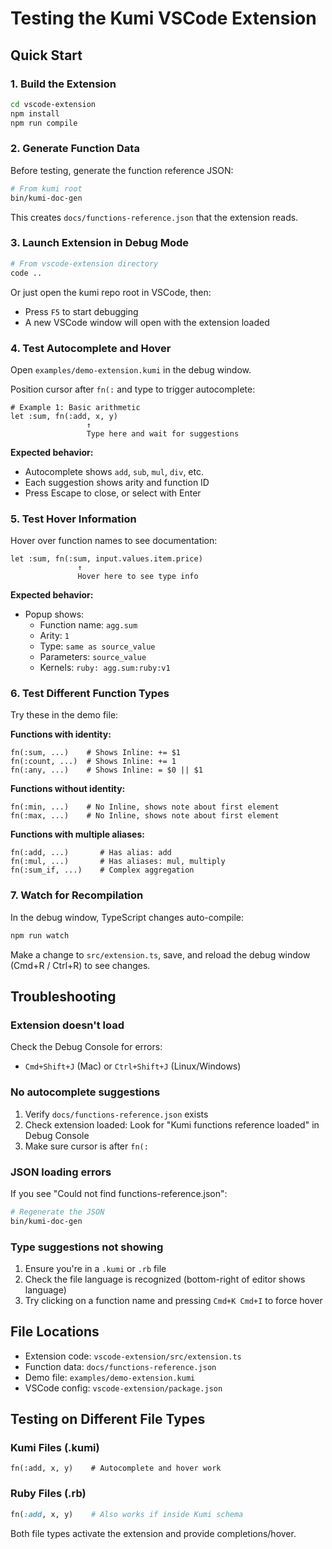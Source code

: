 # Testing the Kumi VSCode Extension

## Quick Start

### 1. Build the Extension

```bash
cd vscode-extension
npm install
npm run compile
```

### 2. Generate Function Data

Before testing, generate the function reference JSON:

```bash
# From kumi root
bin/kumi-doc-gen
```

This creates `docs/functions-reference.json` that the extension reads.

### 3. Launch Extension in Debug Mode

```bash
# From vscode-extension directory
code ..
```

Or just open the kumi repo root in VSCode, then:
- Press `F5` to start debugging
- A new VSCode window will open with the extension loaded

### 4. Test Autocomplete and Hover

Open `examples/demo-extension.kumi` in the debug window.

Position cursor after `fn(:` and type to trigger autocomplete:

```kumi
# Example 1: Basic arithmetic
let :sum, fn(:add, x, y)
                 ↑
                 Type here and wait for suggestions
```

**Expected behavior:**
- Autocomplete shows `add`, `sub`, `mul`, `div`, etc.
- Each suggestion shows arity and function ID
- Press Escape to close, or select with Enter

### 5. Test Hover Information

Hover over function names to see documentation:

```kumi
let :sum, fn(:sum, input.values.item.price)
               ↑
               Hover here to see type info
```

**Expected behavior:**
- Popup shows:
  - Function name: `agg.sum`
  - Arity: `1`
  - Type: `same as source_value`
  - Parameters: `source_value`
  - Kernels: `ruby: agg.sum:ruby:v1`

### 6. Test Different Function Types

Try these in the demo file:

**Functions with identity:**
```kumi
fn(:sum, ...)    # Shows Inline: += $1
fn(:count, ...)  # Shows Inline: += 1
fn(:any, ...)    # Shows Inline: = $0 || $1
```

**Functions without identity:**
```kumi
fn(:min, ...)    # No Inline, shows note about first element
fn(:max, ...)    # No Inline, shows note about first element
```

**Functions with multiple aliases:**
```kumi
fn(:add, ...)       # Has alias: add
fn(:mul, ...)       # Has aliases: mul, multiply
fn(:sum_if, ...)    # Complex aggregation
```

### 7. Watch for Recompilation

In the debug window, TypeScript changes auto-compile:

```bash
npm run watch
```

Make a change to `src/extension.ts`, save, and reload the debug window (Cmd+R / Ctrl+R) to see changes.

## Troubleshooting

### Extension doesn't load

Check the Debug Console for errors:
- `Cmd+Shift+J` (Mac) or `Ctrl+Shift+J` (Linux/Windows)

### No autocomplete suggestions

1. Verify `docs/functions-reference.json` exists
2. Check extension loaded: Look for "Kumi functions reference loaded" in Debug Console
3. Make sure cursor is after `fn(:`

### JSON loading errors

If you see "Could not find functions-reference.json":
```bash
# Regenerate the JSON
bin/kumi-doc-gen
```

### Type suggestions not showing

1. Ensure you're in a `.kumi` or `.rb` file
2. Check the file language is recognized (bottom-right of editor shows language)
3. Try clicking on a function name and pressing `Cmd+K Cmd+I` to force hover

## File Locations

- Extension code: `vscode-extension/src/extension.ts`
- Function data: `docs/functions-reference.json`
- Demo file: `examples/demo-extension.kumi`
- VSCode config: `vscode-extension/package.json`

## Testing on Different File Types

### Kumi Files (.kumi)
```kumi
fn(:add, x, y)    # Autocomplete and hover work
```

### Ruby Files (.rb)
```ruby
fn(:add, x, y)    # Also works if inside Kumi schema
```

Both file types activate the extension and provide completions/hover.
